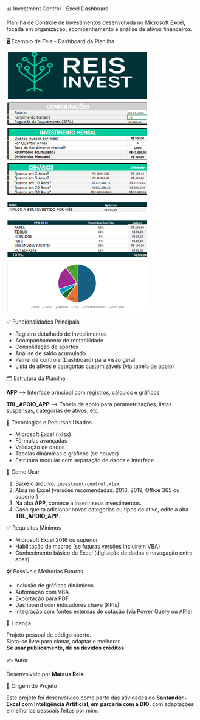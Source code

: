 📊 Investment Control - Excel Dashboard

Planilha de Controle de Investimentos desenvolvida no Microsoft Excel, focada em organização, acompanhamento e análise de ativos financeiros.

🖥️ Exemplo de Tela - Dashboard da Planilha

![Visão Geral da Planilha](./dashboard-preview.png)


✅ Funcionalidades Principais

- Registro detalhado de investimentos
- Acompanhamento de rentabilidade
- Consolidação de aportes
- Análise de saldo acumulado
- Painel de controle (Dashboard) para visão geral
- Lista de ativos e categorias customizáveis (via tabela de apoio)



🗂 Estrutura da Planilha

**APP** --> Interface principal com registros, cálculos e gráficos.

**TBL_APOIO_APP** --> Tabela de apoio para parametrizações, listas suspensas, categorias de ativos, etc.



🎯 Tecnologias e Recursos Usados

- Microsoft Excel (.xlsx)
- Fórmulas avançadas
- Validação de dados
- Tabelas dinâmicas e gráficos (se houver)
- Estrutura modular com separação de dados e interface



🚀 Como Usar

1. Baixe o arquivo: [`investment-control.xlsx`](./investment-control.xlsx)
2. Abra no Excel (versões recomendadas: 2016, 2019, Office 365 ou superior)
3. Na aba **APP**, comece a inserir seus investimentos.
4. Caso queira adicionar novas categorias ou tipos de ativo, edite a aba **TBL_APOIO_APP**.



✅ Requisitos Mínimos

- Microsoft Excel 2016 ou superior
- Habilitação de macros (se futuras versões incluírem VBA)
- Conhecimento básico de Excel (digitação de dados e navegação entre abas)



🛠 Possíveis Melhorias Futuras

- Inclusão de gráficos dinâmicos
- Automação com VBA
- Exportação para PDF
- Dashboard com indicadores chave (KPIs)
- Integração com fontes externas de cotação (via Power Query ou APIs)


📌 Licença

Projeto pessoal de código aberto.  
Sinta-se livre para clonar, adaptar e melhorar.  
**Se usar publicamente, dê os devidos créditos.**

✍️ Autor

Desenvolvido por **Mateus Reis**.

🏅 Origem do Projeto

Este projeto foi desenvolvido como parte das atividades do **Santander - Excel com Inteligência Artificial, em parceria com a DIO**, com adaptações e melhorias pessoais feitas por mim.

